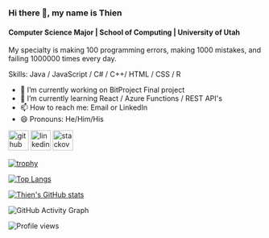 ### Hi there 👋, my name is Thien

#### Computer Science Major | School of Computing | University of Utah

My specialty is making 100 programming errors, making 1000 mistakes, and failing 1000000 times every day.

Skills: Java / JavaScript / C# / C++/ HTML / CSS / R

- 🔭 I’m currently working on BitProject Final project
- 🌱 I’m currently learning React / Azure Functions / REST API's
- 📫 How to reach me: Email or LinkedIn
- 😄 Pronouns: He/Him/His

[<img src='https://cdn.jsdelivr.net/npm/simple-icons@3.0.1/icons/github.svg' alt='github' height='40'>](https://github.com/https://github.com/ThienNguyen2002) [<img src='https://cdn.jsdelivr.net/npm/simple-icons@3.0.1/icons/linkedin.svg' alt='linkedin' height='40'>](https://www.linkedin.com/in/https://www.linkedin.com/in/thien-x-nguyen//) [<img src='https://cdn.jsdelivr.net/npm/simple-icons@3.0.1/icons/stackoverflow.svg' alt='stackoverflow' height='40'>](https://stackoverflow.com/users/19293067)

[![trophy](https://github-profile-trophy.vercel.app/?username=https://github.com/ThienNguyen2002)](https://github.com/ryo-ma/github-profile-trophy)

[![Top Langs](https://github-readme-stats.vercel.app/api/top-langs/?username=https://github.com/ThienNguyen2002)](https://github.com/anuraghazra/github-readme-stats)

[![Thien's GitHub stats](https://github-readme-stats.vercel.app/api?username=ThienNguyen2002)](https://github.com/anuraghazra/github-readme-stats)

![GitHub Activity Graph](https://activity-graph.herokuapp.com/graph?username=https://github.com/ThienNguyen2002)

![Profile views](https://gpvc.arturio.dev/https://github.com/ThienNguyen2002)
